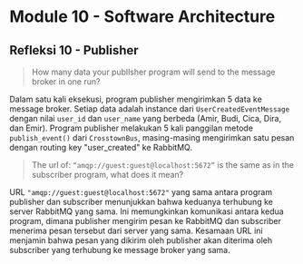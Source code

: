 # Module 10 - Software Architecture

## Refleksi 10 - Publisher

> How many data your publlsher program will send to the message broker in one
run?

Dalam satu kali eksekusi, program publisher mengirimkan 5 data ke message broker. Setiap data adalah instance dari `UserCreatedEventMessage` dengan nilai `user_id` dan `user_name` yang berbeda (Amir, Budi, Cica, Dira, dan Emir). Program publisher melakukan 5 kali panggilan metode `publish_event()` dari `CrosstownBus`, masing-masing mengirimkan satu pesan dengan routing key "user_created" ke RabbitMQ.

> The url of: `“amqp://guest:guest@localhost:5672”` is the same as in the subscriber
program, what does it mean?

URL `"amqp://guest:guest@localhost:5672"` yang sama antara program publisher dan subscriber menunjukkan bahwa keduanya terhubung ke server RabbitMQ yang sama. Ini memungkinkan komunikasi antara kedua program, dimana publisher mengirim pesan ke RabbitMQ dan subscriber menerima pesan tersebut dari server yang sama. Kesamaan URL ini menjamin bahwa pesan yang dikirim oleh publisher akan diterima oleh subscriber yang terhubung ke message broker yang sama.
